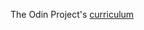 The Odin Project's [curriculum](http://www.theodinproject.com/courses/web-development-101/lessons/html-css)
